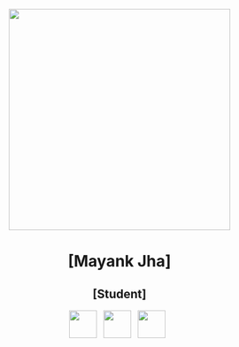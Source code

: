 <p align="center">
<img src="img/wallpapersden.com_star-wars-jedi-fallen-order-poster-2019_2560x1080" height="400">

<h1 align="center">[Mayank Jha]</h1>

<h2 align="center">[Student]</h2>

<p align='center'>
  <a href="mayankjha997@gmail.com"><img height="50" src="img/gmail.png?raw=true"></a>&nbsp;&nbsp;
  <a href="https://www.linkedin.com/in/mayank-jha-9276821a5"><img height="50" src="img/linkedin.png?raw=true"></a>&nbsp;&nbsp;
  <a href="https://twitter.com/Mayankj07776530"><img height="50" src="img/twitter.png?raw=true"></a>&nbsp;&nbsp;
</p>
</p>
